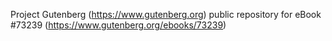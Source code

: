 Project Gutenberg (https://www.gutenberg.org) public repository
for eBook #73239 (https://www.gutenberg.org/ebooks/73239)

